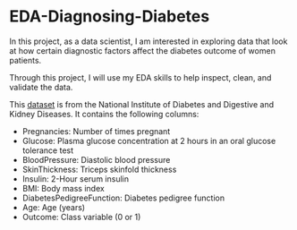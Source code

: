# EDA-Diagnosing-Diabetes

In this project, as a data scientist, I am interested in exploring data that look at how certain diagnostic factors affect the diabetes outcome of women patients.

Through this project, I will use my EDA skills to help inspect, clean, and validate the data.

This [dataset](https://www.kaggle.com/datasets/uciml/pima-indians-diabetes-database) is from the National Institute of Diabetes and Digestive and Kidney Diseases. It contains the following columns:

- Pregnancies: Number of times pregnant
- Glucose: Plasma glucose concentration at 2 hours in an oral glucose tolerance test
- BloodPressure: Diastolic blood pressure
- SkinThickness: Triceps skinfold thickness
- Insulin: 2-Hour serum insulin
- BMI: Body mass index
- DiabetesPedigreeFunction: Diabetes pedigree function
- Age: Age (years)
- Outcome: Class variable (0 or 1)
